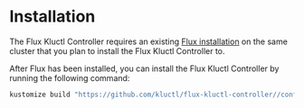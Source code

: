 # Installation

The Flux Kluctl Controller requires an existing [Flux installation](https://fluxcd.io/docs/installation/) on the
same cluster that you plan to install the Flux Kluctl Controller to.

After Flux has been installed, you can install the Flux Kluctl Controller by running the following command:

```sh
kustomize build "https://github.com/kluctl/flux-kluctl-controller//config/install?ref=v0.2.1" | kubectl apply -f-
```

